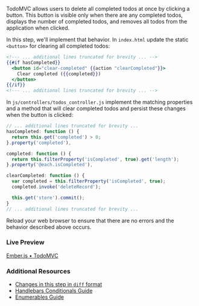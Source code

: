 TodoMVC allows users to delete all completed todos at once by clicking a button. This button is visible only when there are any completed todos, displays the number of completed todos, and removes all todos from the application when clicked.

In this step, we'll implement that behavior. In `index.html` update the static `<button>` for clearing all completed todos:

```handlebars
<!--- ... additional lines truncated for brevity ... -->
{{#if hasCompleted}}
  <button id="clear-completed" {{action "clearCompleted"}}>
    Clear completed ({{completed}})
  </button>
{{/if}}
<!--- ... additional lines truncated for brevity ... -->
```

In `js/controllers/todos_controller.js` implement the matching properties and a method that will clear completed todos and persist these changes when the button is clicked:

```javascript
// ... additional lines truncated for brevity ...
hasCompleted: function () {
  return this.get('completed') > 0;
}.property('completed'),

completed: function () {
  return this.filterProperty('isCompleted', true).get('length');
}.property('@each.isCompleted'),

clearCompleted: function () {
  var completed = this.filterProperty('isCompleted', true);
  completed.invoke('deleteRecord');

  this.get('store').commit();
}
// ... additional lines truncated for brevity ...
```

Reload your web browser to ensure that there are no errors and the behavior described above occurs. 

### Live Preview
<a class="jsbin-embed" href="http://jsbin.com/obagub/2/embed?live">Ember.js • TodoMVC</a><script src="http://static.jsbin.com/js/embed.js"></script>

### Additional Resources

  * [Changes in this step in `diff` format](https://github.com/emberjs/quickstart-code-sample/commit/0ba41cdcbca5cf36bd052d75b91f9dd1b405154c)
  * [Handlebars Conditionals Guide](/guides/templates/conditionals)
  * [Enumerables Guide](/guides/enumerables)
